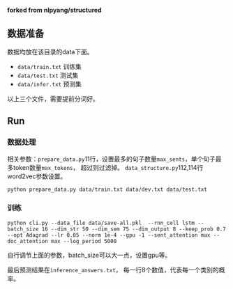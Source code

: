 **forked from nlpyang/structured**

## 数据准备

数据均放在该目录的data下面。

* `data/train.txt` 训练集
* `data/test.txt` 测试集
* `data/infer.txt`  预测集

以上三个文件，需要提前分词好。

## Run

### 数据处理

相关参数：`prepare_data.py`11行，设置最多的句子数量`max_sents`，单个句子最多token数量`max_tokens`， 超过则过滤掉。 `data_structure.py`112,114行 word2vec参数设置。

```
python prepare_data.py data/train.txt data/dev.txt data/test.txt
```

### 训练

```
python cli.py --data_file data/save-all.pkl  --rnn_cell lstm --batch_size 16 --dim_str 50 --dim_sem 75 --dim_output 8 --keep_prob 0.7 --opt Adagrad --lr 0.05 --norm 1e-4 --gpu -1 --sent_attention max --doc_attention max --log_period 5000
```

自行调节上面的参数，batch_size可以大一点，设置gpu等。

最后预测结果在`inference_answers.txt`， 每一行8个数值，代表每一个类别的概率。